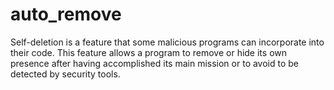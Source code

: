 # auto_remove
Self-deletion is a feature that some malicious programs can incorporate into their code. This feature allows a program to remove or hide its own presence after having accomplished its main mission or to avoid to be detected by security tools.
